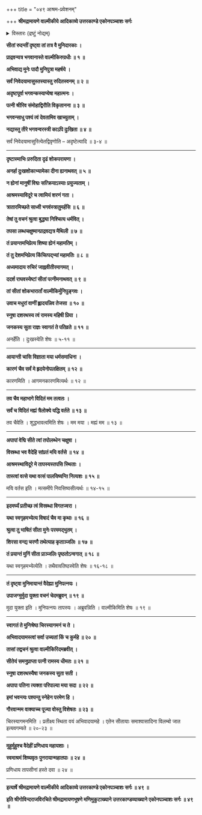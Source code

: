 +++
title = "०४९ आश्रम-प्रवेशनम्"

+++
**श्रीमद्रामायणे वाल्मीकीये आदिकाव्ये उत्तरकाण्डे एकोनपञ्चाशः सर्गः**

<details><summary>विस्तारः (द्रष्टुं नोद्यम्)</summary>

मुनि-कुमारकैः सीता-रोदनादिकं निवेदितेन वाल्मीकिना  
स-त्वरं सीता-समीपम् एत्य  
ससान्त्वनम् अर्घ्यादिना संपूजन-पूर्वकं  
तस्याः स्वाश्रम-प्रापणेन  
तापसीः प्रति तत्-परिरक्षण-चोदना ॥

</details>

**सीतां रुदन्तीं दृष्ट्वा तां तत्र वै मुनिदारकाः ।**

**प्राद्रवन्यत्र भगवानास्ते वाल्मीकिरुग्रधीः ॥ १ ॥**

**अभिवाद्य मुनेः पादौ मुनिपुत्रा महर्षये ।**

**सर्वं निवेदयामासुस्तस्यास्तु रुदितस्वनम् ॥ २ ॥**

**अदृष्टपूर्वा भगवन्कस्याप्येषा महात्मनः ।**

**पत्नी श्रीरिव संमोहाद्विरौति विकृतानना ॥ ३ ॥**

**भगवन्साधु पश्यं त्वं देवतामिव खाच्युताम् ।**

**नद्यास्तु तीरे भगवन्वरस्त्री काऽपि दुःखिता ॥ ४ ॥**

सर्वं निवेदयामासुरित्येतद्विवृणोति – अदृष्टेत्यादि ॥ ३-४ ॥

****

**दृष्टास्माभिः प्ररुदिता दृढं शोकपरायणा ।**

**अनर्हा दुःखशोकाभ्यामेका दीना ह्यनाथवत् ॥ ५ ॥**

**न ह्येनां मानुषीं विद्मः सत्क्रियाऽस्याः प्रयुज्यताम् ।**

**आश्रमस्याविदूरे च त्वामियं शरणं गता ।**

**त्रातारमिच्छते साध्वी भगवंस्त्रातुमर्हसि ॥ ६ ॥**

**तेषां तु वचनं श्रुत्वा बुद्ध्या निश्चित्य धर्मवित् ।**

**तपसा लब्धचक्षुष्मान्प्राद्रवद्यत्र मैथिली ॥ ७ ॥**

**तं प्रयान्तमभिप्रेत्य शिष्या ह्येनं महामतिम् ।**

**तं तु देशमभिप्रेत्य किंचित्पद्भ्यां महामतिः ॥ ८ ॥**

**अध्यमादाय रुचिरं जाह्नवीतीरमागमत् ।**

**ददर्श राघवस्येष्टां सीतां पत्नीमनाथवत् ॥ ९ ॥**

**तां सीतां शोकभारार्तां वाल्मीकिर्मुनिपुङ्गवः ।**

**उवाच मधुरां वाणीं ह्लादयन्निव तेजसा ॥ १० ॥**

**स्नुषा दशरथस्य त्वं रामस्य महिषी प्रिया ।**

**जनकस्य सुता राज्ञः स्वागतं ते पतिव्रते ॥ ११ ॥**

अनर्हेति । दुःखस्येति शेषः ॥ ५-११ ॥

****

**आयान्ती चासि विज्ञाता मया धर्मसमाधिना ।**

**कारणं चैव सर्वं मे हृदयेनोपलक्षितम् ॥ १२ ॥**

कारणमिति । आगमनकारणमित्यर्थः ॥ १२ ॥

****

**तव चैव महाभागे विदितं मम तत्वतः ।**

**सर्वं च विदितं मह्यं त्रैलोक्ये यद्धि वर्तते ॥ १३ ॥**

तव चैवेति । शुद्धभावत्वमिति शेषः । मम मया । मह्यं मम ॥ १३ ॥

****

**अपापां वेद्मि सीते त्वां तपोलब्धेन चक्षुषा ।**

**विस्रब्धा भव वैदेहि सांप्रतं मयि वर्तसे ॥ १४ ॥**

**आश्रमस्थाविदूरे मे तापस्यस्तपसि स्थिताः ।**

**तास्त्वां वत्से यथा वत्सं पालयिष्यन्ति नित्यशः ॥ १५ ॥**

मयि वर्तस इति । मत्समीपे निवसिष्यसीत्यर्थः ॥ १४-१५ ॥

****

**इदमर्घ्यं प्रतीच्छ त्वं विस्रब्धा विगतज्वरा ।**

**यथा स्वगृहमभ्येत्य विषादं चैव मा कृथाः ॥ १६ ॥**

**श्रुत्वा तु भाषितं सीता मुनेः परममद्भुतम् ।**

**शिरसा वन्द्य चरणौ तथेत्याह कृताञ्जलिः ॥ १७ ॥**

**तं प्रयान्तं मुनिं सीता प्राञ्जलिः पृष्ठतोऽन्वगात् ॥ १८ ॥**

यथा स्वगृहमभ्येत्येति । तथैवावतिष्ठस्वेति शेषः ॥ १६-१८ ॥

****

**तं दृष्ट्वा मुनिमायान्तं वैदेह्या मुनिपत्नयः ।**

**उपाजग्मुर्मुदा युक्ता वचनं चेदमब्रुवन् ॥ १९ ॥**

मुदा युक्ता इति । मुनिपत्नयः तापस्यः । अब्रुवन्निति । वाल्मीकिमिति शेषः ॥ १९ ॥

****

**स्वागतं ते मुनिश्रेष्ठ चिरस्यागमनं च ते ।**

**अभिवादयामस्त्वां सर्वा उच्यतां किं च कुर्महे ॥ २० ॥**

**तासां तद्वचनं श्रुत्वा वाल्मीकिरिदमब्रवीत् ।**

**सीतेयं समनुप्राप्ता पत्नी रामस्य धीमतः ॥ २१ ॥**

**स्नुषा दशरथस्यैषा जनकस्य सुता सती ।**

**अपापा पतिना त्यक्ता परिपाल्या मया सदा ॥ २२ ॥**

**इमां भवन्त्यः पश्यन्तु स्नेहेन परमेण हि ।**

**गौरवान्मम वाक्याच्च पूज्या वोस्तु विशेषतः ॥ २३ ॥**

चिरस्यागमनमिति । प्रतीक्ष्य स्थिता वयं अभिवादयामहे । एतेन सीतायाः समाश्वासादिना विलम्बो जात इत्यवगम्यते ॥ २०-२३ ॥

****

**मुहुर्मुहुश्च वैदेहीं प्रणिधाय महायशाः ।**

**स्वमाश्रमं शिष्यवृतः पुनरायान्महातपाः ॥ २४ ॥**

प्रणिधाय तापसीनां हस्ते दवा ॥ २४ ॥

****

**इत्यार्षे श्रीमद्रामायणे वाल्मीकीये आदिकाव्ये उत्तरकाण्डे एकोनपञ्चाशः सर्गः ॥ ४९ ॥**

**इति श्रीगोविन्दराजविरचिते श्रीमद्रामायणभूषणे मणिमुकुटाख्याने उत्तरकाण्डव्याख्याने एकोनपञ्चाशः सर्गः ॥ ४९ ॥**
